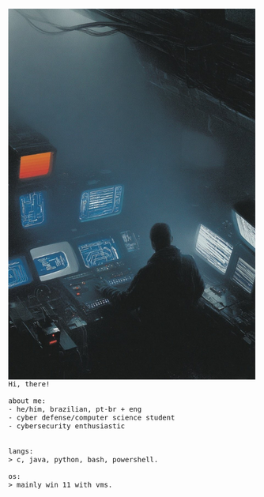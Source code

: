 <p float="left">
 <img src="https://github.com/int16t/int16t/blob/main/IMG_2041.jpg" width="500"  align="left">
  <p float="left">
    <samp>
      Hi, there! 
      <br>
      <br>
      about me:<br>
             - he/him, brazilian, pt-br + eng <br>
             - cyber defense/computer science student<br>
             - cybersecurity enthusiastic<br>
      <br>
      <br>
      langs:<br>
          > c, java, python, bash, powershell.
      <br>
      <br>
      os:<br>
        > mainly win 11 with vms.
      <br>
      <br>
     <br>
    </samp>
  </p>
</p>
